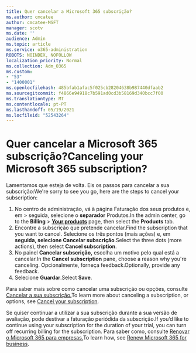 ```yaml
---
title: Quer cancelar a Microsoft 365 subscrição?
ms.author: cmcatee
author: cmcatee-MSFT
manager: scotv
ms.date: ''
audience: Admin
ms.topic: article
ms.service: o365-administration
ROBOTS: NOINDEX, NOFOLLOW
localization_priority: Normal
ms.collection: Adm_O365
ms.custom:
- "53"
- "1400001"
ms.openlocfilehash: 485bfab1afac5f025cb28204638b987440dfaab2
ms.sourcegitcommit: f4866e94918c7b591ad0cd3b58169d340bcc7f00
ms.translationtype: MT
ms.contentlocale: pt-PT
ms.lasthandoff: 05/19/2021
ms.locfileid: "52543264"
---
```

# <a name="canceling-your-microsoft-365-subscription"></a><span data-ttu-id="4f343-102">Quer cancelar a Microsoft 365 subscrição?</span><span class="sxs-lookup"><span data-stu-id="4f343-102">Canceling your Microsoft 365 subscription?</span></span>

<span data-ttu-id="4f343-103">Lamentamos que esteja de volta. Eis os passos para cancelar a sua subscrição:</span><span class="sxs-lookup"><span data-stu-id="4f343-103">We're sorry to see you go, here are the steps to cancel your subscription:</span></span>

1. <span data-ttu-id="4f343-104">No centro de administração, vá à página Faturação dos seus produtos e, em  >  **[](https://go.microsoft.com/fwlink/p/?linkid=842054)** seguida, selecione o **separador** Produtos.</span><span class="sxs-lookup"><span data-stu-id="4f343-104">In the admin center, go to the **Billing** > **[Your products](https://go.microsoft.com/fwlink/p/?linkid=842054)** page, then select the **Products** tab.</span></span>
2. <span data-ttu-id="4f343-105">Encontre a subscrição que pretende cancelar.</span><span class="sxs-lookup"><span data-stu-id="4f343-105">Find the subscription that you want to cancel.</span></span> <span data-ttu-id="4f343-106">Selecione os três pontos (mais ações) e, em **seguida, selecione Cancelar subscrição**.</span><span class="sxs-lookup"><span data-stu-id="4f343-106">Select the three dots (more actions), then select **Cancel subscription**.</span></span>
3. <span data-ttu-id="4f343-107">No painel **Cancelar subscrição,** escolha um motivo pelo qual está a cancelar.</span><span class="sxs-lookup"><span data-stu-id="4f343-107">In the **Cancel subscription** pane, choose a reason why you're canceling.</span></span> <span data-ttu-id="4f343-108">Opcionalmente, forneça feedback.</span><span class="sxs-lookup"><span data-stu-id="4f343-108">Optionally, provide any feedback.</span></span>
4. <span data-ttu-id="4f343-109">Selecione **Guardar**.</span><span class="sxs-lookup"><span data-stu-id="4f343-109">Select **Save**.</span></span>

<span data-ttu-id="4f343-110">Para saber mais sobre como cancelar uma subscrição ou opções, consulte [Cancelar a sua subscrição.](/microsoft-365/commerce/subscriptions/cancel-your-subscription)</span><span class="sxs-lookup"><span data-stu-id="4f343-110">To learn more about canceling a subscription, or options, see [Cancel your subscription](/microsoft-365/commerce/subscriptions/cancel-your-subscription).</span></span>

<span data-ttu-id="4f343-111">Se quiser continuar a utilizar a sua subscrição durante a sua versão de avaliação, pode destivar a faturação periódida da subscrição.</span><span class="sxs-lookup"><span data-stu-id="4f343-111">If you’d like to continue using your subscription for the duration of your trial, you can turn off recurring billing for the subscription.</span></span> <span data-ttu-id="4f343-112">Para saber como, consulte [Renovar o Microsoft 365 para empresas.](/microsoft-365/commerce/subscriptions/renew-your-subscription)</span><span class="sxs-lookup"><span data-stu-id="4f343-112">To learn how, see [Renew Microsoft 365 for business](/microsoft-365/commerce/subscriptions/renew-your-subscription).</span></span>